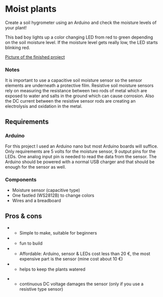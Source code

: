 # Moist plants

Create a soil hygrometer using an Arduino and check the moisture levels of your plant!

This bad boy lights up a color changing LED from red to green depending on the soil moisture level. If the moisture level gets really low, the LED starts blinking red.

[Picture of the finished project](https://www.flickr.com/photos/133800349@N02/30547128132/in/dateposted-public/)

### Notes

It is important to use a capacitive soil moisture sensor so the sensor elements are underneath a protective film. Resistive soil moisture sensors rely on measuring the resistance between two rods of metal which are exposed to water and salts in the ground which can cause corrosion. Also the DC current between the resistive sensor rods are creating an electrolysis and oxidation in the metal.

## Requirements

### Arduino

For this project I used an Arduino nano but most Arduino boards will suffice.
Only requirements are 5 volts for the moisture sensor, 9 output pins for the LEDs.
One analog input pin is needed to read the data from the sensor. The Arduino should be powered with a normal
USB charger and that should be enough for the sensor as well.

### Components

- Moisture sensor (capacitive type)
- One fastled (WS2812B) to change colors
- Wires and a breadboard

## Pros & cons

+ + Simple to make, suitable for beginners
+ + fun to build
+ + Affordable: Arduino, sensor & LEDs cost less than 20 €, the most expensive part is the sensor (mine cost about 10 €)
+ + helps to keep the plants watered
- - continuous DC voltage damages the sensor (only if you use a resistive type sensor)
